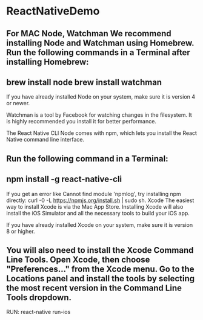 # ReactNativeDemo
For MAC 
Node, Watchman 
We recommend installing Node and Watchman using Homebrew. Run the following commands in a Terminal after installing Homebrew:
----------------------------------------------------------------------------------------------------------------------------
brew install node
brew install watchman
----------------------------------------------------------------------------------------------------------------------------
If you have already installed Node on your system, make sure it is version 4 or newer.

Watchman is a tool by Facebook for watching changes in the filesystem. It is highly recommended you install it for better performance.

The React Native CLI 
Node comes with npm, which lets you install the React Native command line interface.

Run the following command in a Terminal:
----------------------------------------------------------------------------------------------------------------------------
npm install -g react-native-cli
----------------------------------------------------------------------------------------------------------------------------
If you get an error like Cannot find module 'npmlog', try installing npm directly: curl -0 -L https://npmjs.org/install.sh | sudo sh.
Xcode 
The easiest way to install Xcode is via the Mac App Store. Installing Xcode will also install the iOS Simulator and all the necessary tools to build your iOS app.

If you have already installed Xcode on your system, make sure it is version 8 or higher.

You will also need to install the Xcode Command Line Tools. Open Xcode, then choose "Preferences..." from the Xcode menu. Go to the Locations panel and install the tools by selecting the most recent version in the Command Line Tools dropdown.
----------------------------------------------------------------------------------------------------------------------------
RUN:
react-native run-ios
